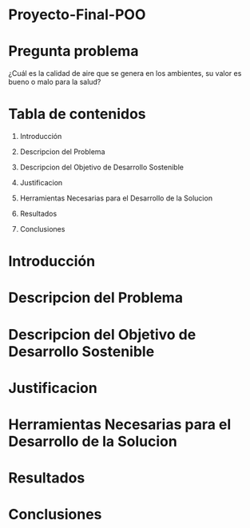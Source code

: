 # Proyecto-Final-POO
# Pregunta problema
¿Cuál es la calidad de aire que se genera en los ambientes, su valor es bueno o malo para la salud?
# Tabla de contenidos  
1. Introducción

2. Descripcion del Problema

3. Descripcion del Objetivo de Desarrollo Sostenible

4. Justificacion

5. Herramientas Necesarias para el Desarrollo de la Solucion

6. Resultados

7. Conclusiones

# Introducción

# Descripcion del Problema

# Descripcion del Objetivo de Desarrollo Sostenible

# Justificacion

# Herramientas Necesarias para el Desarrollo de la Solucion

# Resultados

# Conclusiones
